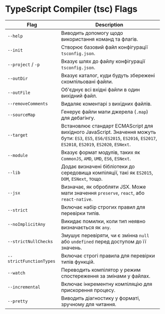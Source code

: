 # TypeScript Compiler (tsc) Flags

| Flag                    | Description                                                                                                                                                            |
| ----------------------- | ---------------------------------------------------------------------------------------------------------------------------------------------------------------------- |
| `--help`                | Виводить допомогу щодо використання команд та флагів.                                                                                                                  |
| `--init`                | Створює базовий файл конфігурації `tsconfig.json`.                                                                                                                     |
| `--project` / `-p`      | Вказує шлях до файлу конфігурації `tsconfig.json`.                                                                                                                     |
| `--outDir`              | Вказує каталог, куди будуть збережені скомпільовані файли.                                                                                                             |
| `--outFile`             | Об'єднує всі вхідні файли в один вихідний файл.                                                                                                                        |
| `--removeComments`      | Видаляє коментарі з вихідних файлів.                                                                                                                                   |
| `--sourceMap`           | Генерує файли мапи джерела (`.map`) для дебагінгу.                                                                                                                     |
| `--target`              | Встановлює стандарт ECMAScript для вихідного JavaScript. Значення можуть бути: `ES3`, `ES5`, `ES6/ES2015`, `ES2016`, `ES2017`, `ES2018`, `ES2019`, `ES2020`, `ESNext`. |
| `--module`              | Вказує формат модулів, таких як `CommonJS`, `AMD`, `UMD`, `ES6`, `ESNext`.                                                                                             |
| `--lib`                 | Додає визначені бібліотеки до середовища компіляції, такі як `ES2015`, `DOM`, `ESNext`, тощо.                                                                          |
| `--jsx`                 | Визначає, як обробляти JSX. Може мати значення `preserve`, `react`, або `react-native`.                                                                                |
| `--strict`              | Включає набір строгих правил для перевірки типів.                                                                                                                      |
| `--noImplicitAny`       | Викидає помилки, коли тип неявно визначається як `any`.                                                                                                                |
| `--strictNullChecks`    | Змушує перевіряти, чи є змінна `null` або `undefined` перед доступом до її значень.                                                                                    |
| `--strictFunctionTypes` | Включає строгі правила для перевірки типів функцій.                                                                                                                    |
| `--watch`               | Переводить компілятор у режим спостереження за змінами у файлах.                                                                                                       |
| `--incremental`         | Включає інкрементну компіляцію для прискорення процесу.                                                                                                                |
| `--pretty`              | Виводить діагностику у форматі, зручному для читання.                                                                                                                  |
